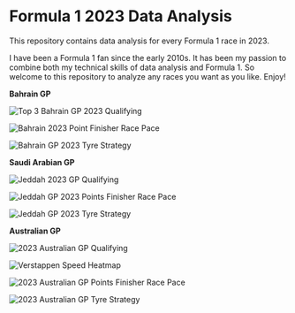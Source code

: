# Formula 1 2023 Data Analysis
This repository contains data analysis for every Formula 1 race in 2023.

I have been a Formula 1 fan since the early 2010s. It has been my passion to combine both my technical skills of data analysis and Formula 1. So welcome to this repository to analyze any races you want as you like. Enjoy!

**Bahrain GP**

![Top 3 Bahrain GP 2023 Qualifying](https://user-images.githubusercontent.com/93969104/229261980-fa624a4c-d987-449e-9424-9d10fe34df6b.png)

![Bahrain 2023 Point Finisher Race Pace](https://user-images.githubusercontent.com/93969104/229261986-16bce849-709d-4789-950c-b28d54ba8027.png)

![Bahrain GP 2023 Tyre Strategy](https://user-images.githubusercontent.com/93969104/229262004-27d7c10e-7ce9-424d-9681-434a3a1c32f3.png)

**Saudi Arabian GP**

![Jeddah 2023 GP Qualifying](https://user-images.githubusercontent.com/93969104/229264020-ceb4e2c9-94e5-486f-b154-d77a33d9e984.png)

![Jeddah GP 2023 Points Finisher Race Pace](https://user-images.githubusercontent.com/93969104/229264023-756b8012-757c-4830-a38e-2b993ed498db.png)

![Jeddah GP 2023 Tyre Strategy](https://user-images.githubusercontent.com/93969104/229264028-50740254-c794-4e94-a059-c6b86649baf2.png)

**Australian GP**

![2023 Australian GP Qualifying](https://user-images.githubusercontent.com/93969104/229273256-c8ca724b-8e83-4a81-80d8-434f191302ff.png)

![Verstappen Speed Heatmap](https://user-images.githubusercontent.com/93969104/229273595-4cadcbf3-ef2e-43a1-baaa-477979511d13.png)

![2023 Australian GP Points Finisher Race Pace](https://user-images.githubusercontent.com/93969104/229364709-be4aa012-8890-41d5-abdb-ac40ffaafb18.png)

![2023 Australian GP Tyre Strategy](https://user-images.githubusercontent.com/93969104/229364712-ec149778-6483-40bb-84cc-19528d31f42d.png)
